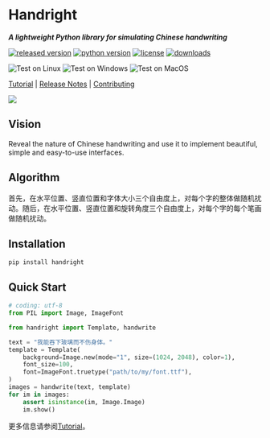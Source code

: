 # Handright
___A lightweight Python library for simulating Chinese handwriting___

[![released version](https://img.shields.io/pypi/v/Handright.svg)][pypi]
[![python version](https://img.shields.io/pypi/pyversions/Handright.svg)][pypi]
[![license](https://img.shields.io/github/license/Gsllchb/Handright.svg)][license]
[![downloads](https://img.shields.io/pypi/dm/Handright.svg)](https://pypistats.org/packages/handright)

![Test on Linux](https://github.com/Gsllchb/Handright/workflows/Test%20on%20Linux/badge.svg)
![Test on Windows](https://github.com/Gsllchb/Handright/workflows/Test%20on%20Windows/badge.svg)
![Test on MacOS](https://github.com/Gsllchb/Handright/workflows/Test%20on%20MacOS/badge.svg)

[Tutorial][tutorial] |
[Release Notes][release-notes] |
[Contributing][contributing]

![](https://github.com/Gsllchb/Handright/blob/master/docs/images/slogan.png)

## Vision
Reveal the nature of Chinese handwriting and use it to implement beautiful, simple and easy-to-use interfaces.

## Algorithm
首先，在水平位置、竖直位置和字体大小三个自由度上，对每个字的整体做随机扰动。随后，在水平位置、竖直位置和旋转角度三个自由度上，对每个字的每个笔画做随机扰动。

## Installation
```console
pip install handright
```

## Quick Start
```python
# coding: utf-8
from PIL import Image, ImageFont

from handright import Template, handwrite

text = "我能吞下玻璃而不伤身体。"
template = Template(
    background=Image.new(mode="1", size=(1024, 2048), color=1),
    font_size=100,
    font=ImageFont.truetype("path/to/my/font.ttf"),
)
images = handwrite(text, template)
for im in images:
    assert isinstance(im, Image.Image)
    im.show()

```
更多信息请参阅[Tutorial][tutorial]。


[tutorial]: https://github.com/Gsllchb/Handright/blob/master/docs/tutorial.md
[PIL]: http://www.pythonware.com/products/pil/
[Pillow]: http://python-pillow.org/
[release-notes]: https://github.com/Gsllchb/Handright/blob/master/docs/release_notes.md
[pypi]: https://pypi.org/project/handright/
[license]: https://github.com/Gsllchb/Handright/blob/master/LICENSE
[contributing]: https://github.com/Gsllchb/Handright/blob/master/.github/CONTRIBUTING.md
